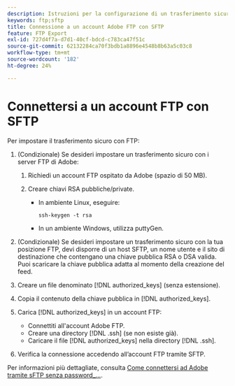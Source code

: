 ```yaml
---
description: Istruzioni per la configurazione di un trasferimento sicuro con server Adobe FTP.
keywords: ftp;sftp
title: Connessione a un account Adobe FTP con SFTP
feature: FTP Export
exl-id: 727d4f7a-d7d1-40cf-bdcd-c783ca47f51c
source-git-commit: 62132284ca70f3bdb1a8896e4548b8b63a5c03c8
workflow-type: tm+mt
source-wordcount: '182'
ht-degree: 24%

---
```


# Connettersi a un account FTP con SFTP

Per impostare il trasferimento sicuro con FTP:

1. (Condizionale) Se desideri impostare un trasferimento sicuro con i server FTP di Adobe:

   1. Richiedi un account FTP ospitato da Adobe (spazio di 50 MB).

   1. Creare chiavi RSA pubbliche/private.

      * In ambiente Linux, eseguire:

        ```
        ssh-keygen -t rsa
        ```

      * In un ambiente Windows, utilizza puttyGen.

1. (Condizionale) Se desideri impostare un trasferimento sicuro con la tua posizione FTP, devi disporre di un host SFTP, un nome utente e il sito di destinazione che contengano una chiave pubblica RSA o DSA valida. Puoi scaricare la chiave pubblica adatta al momento della creazione del feed.

1. Creare un file denominato [!DNL authorized_keys] (senza estensione).

1. Copia il contenuto della chiave pubblica in [!DNL authorized_keys].

1. Carica [!DNL authorized_keys] in un account FTP:

   * Connettiti all&#39;account Adobe FTP.
   * Creare una directory [!DNL .ssh] (se non esiste già).
   * Caricare il file [!DNL authorized_keys] nella directory [!DNL .ssh].

1. Verifica la connessione accedendo all’account FTP tramite SFTP.

Per informazioni più dettagliate, consulta [Come connettersi ad Adobe tramite sFTP senza password_...](/help/export/ftp-and-sftp/c-sftp/ftp-sftp-cert-auth.md).
